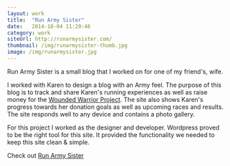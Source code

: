 ```yaml
---
layout: work
title:  "Run Army Sister"
date:   2014-10-04 11:29:46
category: work
siteUrl: http://runarmysister.com/
thumbnail: /img/runarmysister-thumb.jpg
image: /img/runarmysister.jpg
---
```

Run Army Sister is a small blog that I worked on for one of my friend's, wife.

I worked with Karen to design a blog with an Army feel.  The purpose of this blog is to track and share Karen's running experiences as well as raise money for the <a href="" title="Vist the homepage of the Wounded Warrior Project">Wounded Warrior Project</a>.  The site also shows Karen's progress towards her donation goals as well as upcoming races and results.  The site responds well to any device and contains a photo gallery.

For this project I worked as the designer and developer.  Wordpress proved to be the right tool for this site. It provided the functionality we needed to keep this site clean &amp; simple.


Check out <a href="http://runarmysister.com/" title="Vist the homepage of Run Army Sister">Run Army Sister</a>
